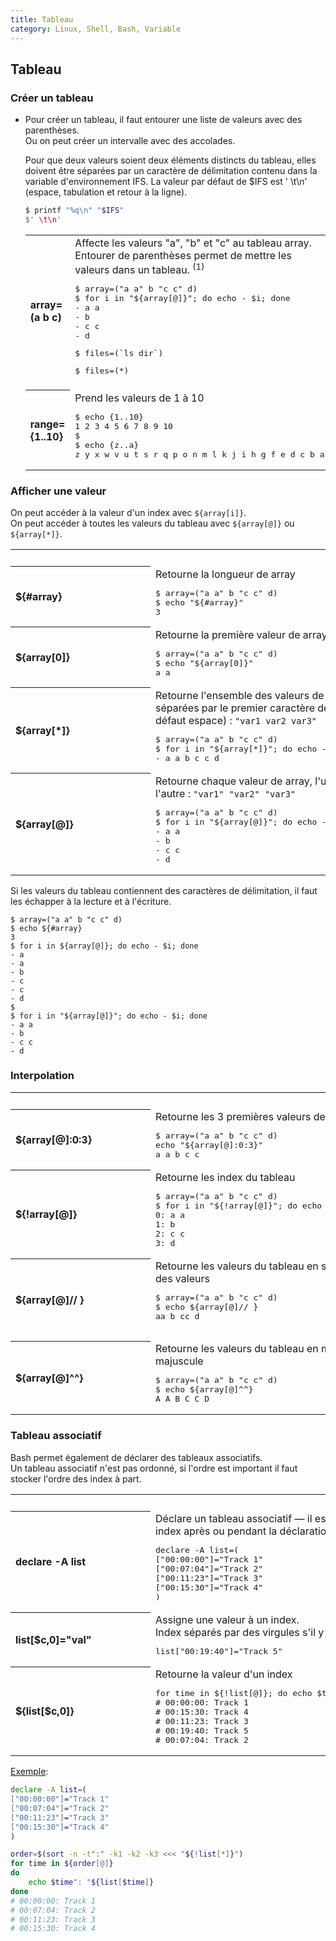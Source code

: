 ```yaml
---
title: Tableau
category: Linux, Shell, Bash, Variable
---
```


## Tableau

### Créer un tableau

* Pour créer un tableau, il faut entourer une liste de valeurs avec des parenthèses.  
  Ou on peut créer un intervalle avec des accolades.

  Pour que deux valeurs soient deux éléments distincts du tableau, elles doivent être séparées par un caractère de délimitation contenu dans la variable d'environnement IFS. La valeur par défaut de $IFS est '&nbsp;\t\n' (espace, tabulation et retour à la ligne).

  ``` bash
  $ printf "%q\n" "$IFS"
  $' \t\n'
  ```

  <table>
  <tr>
    <th align="left">array=(a b c)</th>
    <td>Affecte les valeurs "a", "b" et "c" au tableau array.<br>
    Entourer de parenthèses permet de mettre les valeurs dans un tableau. <sup>(1)</sup>
    <pre lang="shell">$ array=("a a" b "c c" d)
  $ for i in "${array[@]}"; do echo - $i; done
  - a a
  - b
  - c c
  - d
  </pre>
    <pre lang="shell">$ files=(`ls dir`)</pre>
    <pre lang="shell">$ files=(*)</pre></td>
  </tr>
  <tr><td colspan="2"></td></tr>
  <tr>
    <th align="left">range={1..10}</th>
    <td>Prend les valeurs de 1 à 10
    <pre lang="shell">$ echo {1..10}
  1 2 3 4 5 6 7 8 9 10
  $
  $ echo {z..a}
  z y x w v u t s r q p o n m l k j i h g f e d c b a
  </pre></td>
  </tr>
  </table>

### Afficher une valeur

On peut accéder à la valeur d'un index avec `${array[i]}`.  
On peut accéder à toutes les valeurs du tableau avec `${array[@]}` ou `${array[*]}`.

<table>
<tr><td>&emsp;&emsp;&emsp;&emsp;&emsp;&emsp;&emsp;&emsp;&emsp;&emsp;&emsp;&emsp;&emsp;</td><td></td></tr>

<tr>
  <th align="left">${#array}</th>
  <td>Retourne la longueur de array
  <pre lang="shell">$ array=("a a" b "c c" d)
$ echo "${#array}"
3</pre></td>
</tr>
<tr>
  <th align="left">${array[0]}</th>
  <td>Retourne la première valeur de array
  <pre lang="shell">$ array=("a a" b "c c" d)
$ echo "${array[0]}"
a a</pre></td>
</tr>
<tr>
  <th align="left">${array[*]}</th>
  <td>Retourne l'ensemble des valeurs de array, séparées par le premier caractère de IFS (par défaut espace) : <code>"var1 var2 var3"</code>
      <pre lang="shell">$ array=("a a" b "c c" d)
$ for i in "${array[*]}"; do echo - $i; done
- a a b c c d
</pre>
  </td>
</tr>
<tr>
  <th align="left">${array[@]}</th>
  <td>Retourne chaque valeur de array, l'une après l'autre : <code>"var1" "var2" "var3"</code>
      <pre lang="shell">$ array=("a a" b "c c" d)
$ for i in "${array[@]}"; do echo - $i; done
- a a
- b
- c c
- d
</pre>
  </td>
</tr>
</table>

Si les valeurs du tableau contiennent des caractères de délimitation, il faut les échapper à la lecture et à l'écriture.

```
$ array=("a a" b "c c" d)
$ echo ${#array}
3
$ for i in ${array[@]}; do echo - $i; done
- a
- a
- b
- c
- c
- d
$
$ for i in "${array[@]}"; do echo - $i; done
- a a
- b
- c c
- d
```

### Interpolation

<table>
<tr><td>&emsp;&emsp;&emsp;&emsp;&emsp;&emsp;&emsp;&emsp;&emsp;&emsp;&emsp;&emsp;&emsp;</td><td></td></tr>
<tr>
  <th align="left">${array[@]:0:3}</th>
  <td>Retourne les 3 premières valeurs de array
  <pre lang="shell">$ array=("a a" b "c c" d)
echo "${array[@]:0:3}"
a a b c c</pre></td>
</tr>
<tr>
  <th align="left">${!array[@]}</th>
  <td>Retourne les index du tableau
      <pre lang="shell">$ array=("a a" b "c c" d)
$ for i in "${!array[@]}"; do echo $i": "${array[@]:$i:1}; done
0: a a
1: b
2: c c
3: d
</pre>
  </td>
</tr>
<tr>
  <th align="left">${array[@]// }</th>
  <td>Retourne les valeurs du tableau en supprimant tous les espaces des valeurs
  <pre lang="shell">$ array=("a a" b "c c" d)
$ echo ${array[@]// }
aa b cc d
  </pre></td>
</tr>
<tr>
  <th align="left">${array[@]^^}</th>
  <td>Retourne les valeurs du tableau en mettant tous les caractères en majuscule
  <pre lang="shell">$ array=("a a" b "c c" d)
$ echo ${array[@]^^}
A A B C C D</pre></td>
</tr>
</table>

### Tableau associatif

Bash permet également de déclarer des tableaux associatifs.  
Un tableau associatif n'est pas ordonné, si l'ordre est important il faut stocker l'ordre des index à part.

<table>
<tr><td>&emsp;&emsp;&emsp;&emsp;&emsp;&emsp;&emsp;&emsp;&emsp;&emsp;&emsp;&emsp;&emsp;</td><td></td></tr>
<tr>
  <th align="left">declare -A list</th>
  <td>Déclare un tableau associatif — il est possible d'ajouter des index après ou pendant la déclaration
  <pre lang="shell">declare -A list=(
["00:00:00"]="Track 1"
["00:07:04"]="Track 2"
["00:11:23"]="Track 3"
["00:15:30"]="Track 4"
)</pre></td>
</tr>
<tr>
  <th align="left">list[$c,0]="val"</th>
  <td>Assigne une valeur à un index.<br>Index séparés par des virgules s'il y en a plusieurs
  <pre lang="shell">list["00:19:40"]="Track 5"</pre></td>
</tr>
<tr>
  <th align="left">${list[$c,0]}</th>
  <td>Retourne la valeur d'un index
  <pre lang="shell">for time in ${!list[@]}; do echo $time": "${list[$time]}; done
# 00:00:00: Track 1
# 00:15:30: Track 4
# 00:11:23: Track 3
# 00:19:40: Track 5
# 00:07:04: Track 2
</pre></td>
</tr>
</table>

<ins>Exemple</ins>:

``` bash
declare -A list=(
["00:00:00"]="Track 1"
["00:07:04"]="Track 2"
["00:11:23"]="Track 3"
["00:15:30"]="Track 4"
)

order=$(sort -n -t":" -k1 -k2 -k3 <<< "${!list[*]}")
for time in ${order[@]}
do
    echo $time": "${list[$time]}
done
# 00:00:00: Track 1
# 00:07:04: Track 2
# 00:11:23: Track 3
# 00:15:30: Track 4
```